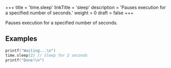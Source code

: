+++
title = 'time.sleep'
linkTitle = 'sleep'
description = 'Pauses execution for a specified number of seconds.'
weight = 0
draft = false
+++

Pauses execution for a specified number of seconds.

## Examples

```go
printf("Waiting...\n")
time.sleep(2) // Sleep for 2 seconds
printf("Done!\n")
```

